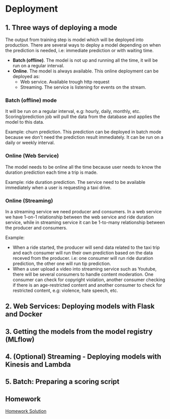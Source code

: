 # Deployment
## 1. Three ways of deploying a mode
The output from training step is model which will be deployed into production. There are several ways to deploy a model depending on when the prediction is needed, i.e: immediate prediction or with waiting time. 
- **Batch (offline)**. The model is not up and running all the time, it will be run on a regular interval.
- **Online**. The model is always available. This online deployment can be deployed as:
    - Web service. Available trough http request
    - Streaming. The service is listening for events on the stream.
### Batch (offline) mode
It will be run on a regular interval, e.g: hourly, daily, monthly, etc. Scoring/prediction job will pull the data from the database and applies the model to this data.

Example: churn prediction. This prediction can be deployed in batch mode because we don't need the prediction result immediately. It can be run on a daily or weekly interval.

### Online (Web Service)
The model needs to be online all the time because user needs to know the duration prediction each time a trip is made.

Example: ride duration prediction. The service need to be available immediately when a user is requesting a taxi drive.
### Online (Streaming)
In a streaming service we need producer and consumers. In a web service we have 1-on-1 relationship between the web service and ride duration service, while in streaming service it can be 1-to-many relationship between the producer and consumers.

Example: 
- When a ride started, the producer will send data related to the taxi trip and each consumer will run their own prediction based on the data receved from the producer. i.e: one consumer will run ride duration prediction, the other one will run tip prediction.
- When a user upload a video into streaming service such as Youtube, there will be several consumers to handle content moderation. One consumer can check for copyright violation, another consumer checking if there is an age-restricted content and another consumer to check for restricted content, e.g: violence, hate speech, etc.
## 2. Web Services: Deploying models with Flask and Docker

## 3. Getting the models from the model registry (MLflow)

## 4. (Optional) Streaming - Deploying models with Kinesis and Lambda

## 5. Batch: Preparing a scoring script

## Homework

[Homework Solution](homework.ipynb)